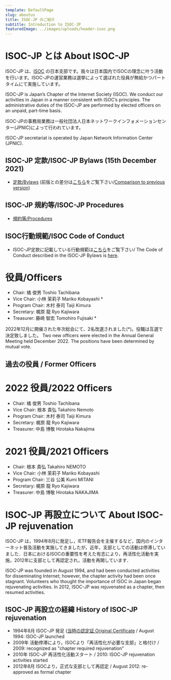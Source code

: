 ```yaml
---
template: DefaultPage
slug: aboutus
title: ISOC-JP のご紹介
subtitle: Introduction to ISOC-JP
featuredImage: ../images/uploads/header-isoc.png
---
```


# ISOC-JP とは About ISOC-JP

ISOC-JP は、[ISOC](https://www.internetsociety.org/) の日本支部です。我々は日本国内でISOCの理念に叶う活動を行います。ISOC-JPの運営業務は選挙によって選ばれた役員が無給かつパートタイムにて実施しています。

ISOC-JP is Japan’s Chapter of the Internet Society (ISOC). We conduct our activities in Japan in a manner consistent with ISOC’s principles. The administrative duties of the ISOC-JP are performed by elected officers on an unpaid, part-time basis.

ISOC-JPの事務局業務は一般社団法人日本ネットワークインフォメーションセンター(JPNIC)によって行われています。

ISOC-JP secretariat is operated by Japan Network Information Center (JPNIC).

## ISOC-JP 定款/ISOC-JP Bylaws (15th December 2021)

*  [定款/Bylaws](https://drive.google.com/file/d/1bSqZazox3A32KZjmmrVLFScUnyRsLiH0/view?usp=sharing) (前版との差分は[こちら](https://drive.google.com/file/d/1_DDD4hJ00v3PW-VaED1suApzLrv1gqWb/view?usp=sharing)をご覧下さい/[Comparison to previous version](https://drive.google.com/file/d/1_DDD4hJ00v3PW-VaED1suApzLrv1gqWb/view?usp=sharing))

## ISOC-JP 規約等/ISOC-JP Procedures

*  [規約等/Procedures](https://www.isoc.jp/documents/procedures/) 

## ISOC行動規範/ISOC Code of Conduct
* ISOC-JP定款に記載している行動規範は[こちら](https://www.internetsociety.org/become-a-member/code-of-conduct/)をご覧下さい/ The Code of Conduct described in the ISOC-JP Bylaws is [here](https://www.internetsociety.org/become-a-member/code-of-conduct/).

# 役員/Officers

* Chair: 橘 俊男 Toshio Tachibana
* Vice Chair: 小林 茉莉子 Mariko Kobayashi *
* Program Chair: 木村 泰司 Taiji Kimura
* Secretary: 梶原 龍 Ryo Kajiwara
* Treasurer: 藤崎 智宏 Tomohiro Fujisaki *

2022年12月に開催された年次総会にて、2名改選されました(*)。役職は互選で決定致しました。
Two new officers were elected in the Annual General Meeting held December 2022. The positions have been determined by mutual vote.

## 過去の役員 / Former Officers

# 2022 役員/2022 Officers

* Chair: 橘 俊男 Toshio Tachibana
* Vice Chair: 根本 貴弘 Takahiro Nemoto
* Program Chair: 木村 泰司 Taiji Kimura
* Secretary: 梶原 龍 Ryo Kajiwara
* Treasurer: 中島 博敬 Hirotaka Nakajima

# 2021 役員/2021 Officers

* Chair: 根本 貴弘 Takahiro NEMOTO
* Vice Chair: 小林 茉莉子 Mariko Kobayashi
* Program Chair: 三谷 公美 Kumi MITANI
* Secretary: 梶原 龍 Ryo Kajiwara
* Treasurer: 中島 博敬 Hirotaka NAKAJIMA


# ISOC-JP 再設立について About ISOC-JP rejuvenation

ISOC-JP は，1994年8月に発足し，IETF報告会を主催するなど，国内のインターネット普及活動を実施してきましたが，近年，支部としての活動は停滞していました．日本におけるISOCの重要性を考えた有志により，再活性化活動を実施，2012年に支部として再認定され，活動を再開しています．

ISOC-JP was founded in August 1994, and had been conducted activities for disseminating Internet; however, the chapter activity had been once stagnant.  Volunteers who thought the importance of ISOC in Japan began rejuvenating activities.  In 2012, ISOC-JP was rejuvenated as a chapter, then resumed activities.


## ISOC-JP 再設立の経緯 History of ISOC-JP rejuvenation

*  1994年8月 ISOC-JP 発足 ([当時の認定証 Original Certificate](https://drive.google.com/file/d/1KW9MyxsJLCqNprq8UD1p8t6cTJ8tzrFF/view?usp=sharing) / August 1994: ISOC-JP launched
*  2009年 活動停滞により，ISOCより「再活性化が必要な支部」と格付け / 2009: recognized as "chapter required rejuvenation"
*  2010年 ISOC-JP 再活性化活動スタート / 2010: ISOC-JP rejuvenation activities started
*  2012年8月 ISOCより，正式な支部として再認定 / August 2012: re-approved as formal chapter
